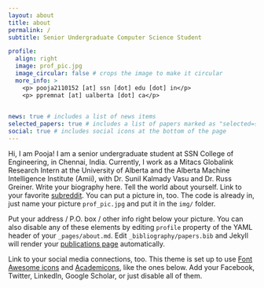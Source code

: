 ```yaml
---
layout: about
title: about
permalink: /
subtitle: Senior Undergraduate Computer Science Student

profile:
  align: right
  image: prof_pic.jpg
  image_circular: false # crops the image to make it circular
  more_info: >
    <p> pooja2110152 [at] ssn [dot] edu [dot] in</p>
    <p> ppremnat [at] ualberta [dot] ca</p>
    

news: true # includes a list of news items
selected_papers: true # includes a list of papers marked as "selected={true}"
social: true # includes social icons at the bottom of the page
---
```


Hi, I am Pooja! I am a senior undergraduate student at SSN College of Engineering, in Chennai, India. Currently, I work as a Mitacs Globalink Research Intern at the University of Alberta and the Alberta Machine Intelligence Institute (Amii), with Dr. Sunil Kalmady Vasu and Dr. Russ Greiner. Write your biography here. Tell the world about yourself. Link to your favorite [subreddit](http://reddit.com). You can put a picture in, too. The code is already in, just name your picture `prof_pic.jpg` and put it in the `img/` folder.

Put your address / P.O. box / other info right below your picture. You can also disable any of these elements by editing `profile` property of the YAML header of your `_pages/about.md`. Edit `_bibliography/papers.bib` and Jekyll will render your [publications page](/al-folio/publications/) automatically.

Link to your social media connections, too. This theme is set up to use [Font Awesome icons](https://fontawesome.com/) and [Academicons](https://jpswalsh.github.io/academicons/), like the ones below. Add your Facebook, Twitter, LinkedIn, Google Scholar, or just disable all of them.
